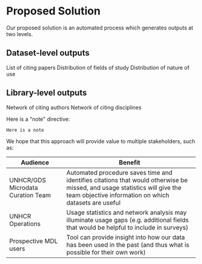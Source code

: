 # Proposed Solution
Our proposed solution is an automated process which generates outputs at two levels.

## Dataset-level outputs

List of citing papers
Distribution of fields of study
Distribution of nature of use

## Library-level outputs

Network of citing authors
Network of citing disciplines


Here is a "note" directive:

```{note}
Here is a note
```

We hope that this approach will provide value to multiple stakeholders, such as: 

| **Audience** 	| **Benefit** 	|
|---	|---	|
| UNHCR/GDS Microdata Curation Team 	| Automated procedure saves time and identifies citations that would otherwise be missed, and usage statistics will give the team objective information on which datasets are useful 	|
| UNHCR Operations 	| Usage statistics and network analysis may illuminate usage gaps (e.g. additional fields that would be helpful to include in surveys) 	|
| Prospective MDL users 	| Tool can provide insight into how our data has been used in the past (and thus what is possible for their own work) 	|


